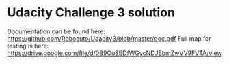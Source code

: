 # Udacity Challenge 3 solution
Documentation can be found here: https://github.com/Roboauto/Udacity3/blob/master/doc.pdf
Full map for testing is here: https://drive.google.com/file/d/0B9OuSEDfWGycNDJEbmZwVV9FVTA/view
